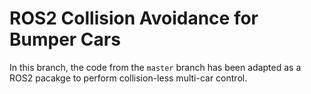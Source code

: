 
# ROS2 Collision Avoidance for Bumper Cars

In this branch, the code from the ```master``` branch has been adapted as a ROS2 pacakge to perform collision-less multi-car control.
